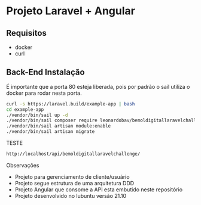 # Projeto Laravel + Angular

## Requisitos
- docker
- curl

## Back-End Instalação

É importante que a porta 80 esteja liberada, pois por padrão o sail utiliza o docker para rodar nesta porta.

```sh
curl -s https://laravel.build/example-app | bash
cd example-app
./vendor/bin/sail up -d
./vendor/bin/sail composer require leonardobav/bemoldigitallaravelchallenge-module
./vendor/bin/sail artisan module:enable
./vendor/bin/sail artisan migrate
```
TESTE
```sh
http://localhost/api/bemoldigitallaravelchallenge/
```
Observações
- Projeto para gerenciamento de cliente/usuário
- Projeto segue estrutura de uma arquitetura DDD
- Projeto Angular que consome a API esta embutido neste repositório
- Projeto desenvolvido no lubuntu versão 21.10

